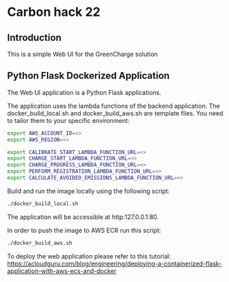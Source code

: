 # Carbon hack 22

## Introduction

This is a simple Web UI for the GreenCharge solution


## Python Flask Dockerized Application

The Web UI application is a Python Flask applications. 

The application uses the lambda functions of the backend application.
The docker_build_local.sh and docker_build_aws.sh are template files.
You need to tailor them to your specific environment:

```bash
export AWS_ACCOUNT_ID=<>
export AWS_REGION=<>

export CALIBRATE_START_LAMBDA_FUNCTION_URL=<>
export CHARGE_START_LAMBDA_FUNCTION_URL=<>
export CHARGE_PROGRESS_LAMBDA_FUNCTION_URL=<>
export PERFORM_REGISTRATION_LAMBDA_FUNCTION_URL=<>
export CALCULATE_AVOIDED_EMISSIONS_LAMBDA_FUNCTION_URL=<>
``` 

Build and run the image locally using the following script:

```bash
./docker_build_local.sh
```

The application will be accessible at http:127.0.0.1:80.

In order to push the image to AWS ECR run this script:
```bash
./docker_build_aws.sh
```

To deploy the web application please refer to this tutorial:
https://acloudguru.com/blog/engineering/deploying-a-containerized-flask-application-with-aws-ecs-and-docker



